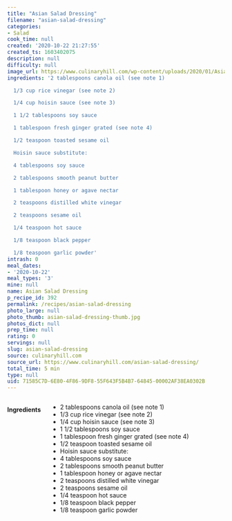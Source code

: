 ```yaml
---
title: "Asian Salad Dressing"
filename: "asian-salad-dressing"
categories:
- Salad
cook_time: null
created: '2020-10-22 21:27:55'
created_ts: 1603402075
description: null
difficulty: null
image_url: https://www.culinaryhill.com/wp-content/uploads/2020/01/Asian-Salad-Dressing-Recipe-Culinary-Hill-hero.jpg
ingredients: '2 tablespoons canola oil (see note 1)

  1/3 cup rice vinegar (see note 2)

  1/4 cup hoisin sauce (see note 3)

  1 1/2 tablespoons soy sauce

  1 tablespoon fresh ginger grated (see note 4)

  1/2 teaspoon toasted sesame oil

  Hoisin sauce substitute:

  4 tablespoons soy sauce

  2 tablespoons smooth peanut butter

  1 tablespoon honey or agave nectar

  2 teaspoons distilled white vinegar

  2 teaspoons sesame oil

  1/4 teaspoon hot sauce

  1/8 teaspoon black pepper

  1/8 teaspoon garlic powder'
intrash: 0
meal_dates:
- '2020-10-22'
meal_types: '3'
mine: null
name: Asian Salad Dressing
p_recipe_id: 392
permalink: /recipes/asian-salad-dressing
photo_large: null
photo_thumb: asian-salad-dressing-thumb.jpg
photos_dict: null
prep_time: null
rating: 0
servings: null
slug: asian-salad-dressing
source: culinaryhill.com
source_url: https://www.culinaryhill.com/asian-salad-dressing/
total_time: 5 min
type: null
uid: 71585C7D-6E80-4F86-9DF8-55F643F5B4B7-64845-00002AF38EA0302B
---
```

<div class="large-8 medium-7 columns" id="writeup">	</div><!-- #writeup -->
</div><!-- #row-one -->
<div class="row" id="row-two">	<div class="medium-4 small-5 columns" id="ingredients"><h4>Ingredients</h4><div class="box box-ingredients content"><ul>
<li>2 tablespoons canola oil (see note 1)</li>
<li>1/3 cup rice vinegar (see note 2)</li>
<li>1/4 cup hoisin sauce (see note 3)</li>
<li>1 1/2 tablespoons soy sauce</li>
<li>1 tablespoon fresh ginger grated (see note 4)</li>
<li>1/2 teaspoon toasted sesame oil</li>
<li>Hoisin sauce substitute:</li>
<li>4 tablespoons soy sauce</li>
<li>2 tablespoons smooth peanut butter</li>
<li>1 tablespoon honey or agave nectar</li>
<li>2 teaspoons distilled white vinegar</li>
<li>2 teaspoons sesame oil</li>
<li>1/4 teaspoon hot sauce</li>
<li>1/8 teaspoon black pepper</li>
<li>1/8 teaspoon garlic powder</li>
</ul>
</div>	</div>	<div class="medium-6 small-7 columns" id="directions">	</div>